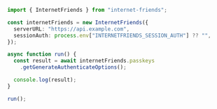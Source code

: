 <!-- Start SDK Example Usage [usage] -->
```typescript
import { InternetFriends } from "internet-friends";

const internetFriends = new InternetFriends({
  serverURL: "https://api.example.com",
  sessionAuth: process.env["INTERNETFRIENDS_SESSION_AUTH"] ?? "",
});

async function run() {
  const result = await internetFriends.passkeys
    .getGenerateAuthenticateOptions();

  console.log(result);
}

run();

```
<!-- End SDK Example Usage [usage] -->